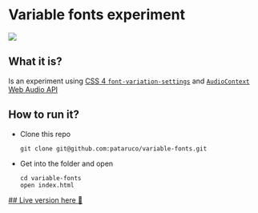 # Variable fonts experiment

![](https://pataruco.s3.amazonaws.com/public/blow-me.gif)

## What it is?

Is an experiment using [CSS 4 `font-variation-settings`](https://www.w3.org/TR/css-fonts-4/#font-variation-settings-def) and [`AudioContext` Web Audio API](https://developer.mozilla.org/en-US/docs/Web/API/AudioContext)

## How to run it?

- Clone this repo

  ```shell
  git clone git@github.com:pataruco/variable-fonts.git
  ```

- Get into the folder and open

  ```shell
  cd variable-fonts
  open index.html
  ```

[## Live version here :dash:](https://pataruco.github.io/variable-fonts/)
